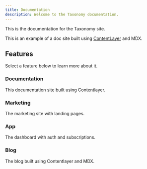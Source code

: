 ```yaml
---
title: Documentation
description: Welcome to the Taxonomy documentation.
---
```


<script>
  import Card from '$lib/components/mdx/card.svelte'
</script>

This is the documentation for the Taxonomy site.

This is an example of a doc site built using [ContentLayer](/docs/documentation/contentlayer) and MDX.

## Features

Select a feature below to learn more about it.

<div class="grid sm:grid-cols-2 gap-4 mt-6 border-red-400">

<Card href="/docs/documentation">

### Documentation

This documentation site built using Contentlayer.

</Card>

<Card href="/docs/marketing" disabled>

### Marketing

The marketing site with landing pages.

</Card>

<Card href="/docs/app" disabled>

### App

The dashboard with auth and subscriptions.

</Card>

<Card href="/docs/blog" disabled>

### Blog

The blog built using Contentlayer and MDX.

</Card>

</div>
